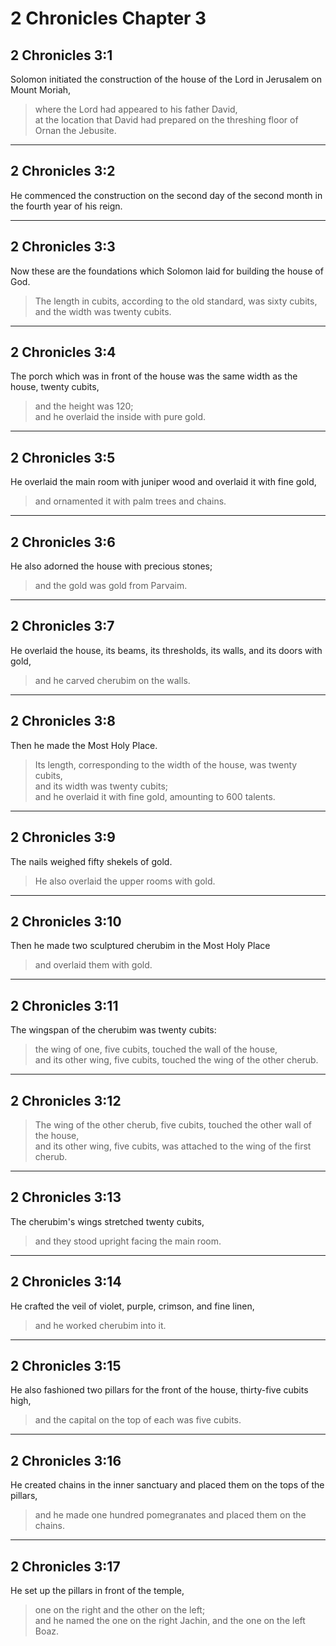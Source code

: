 # 2 Chronicles Chapter 3

## 2 Chronicles 3:1

Solomon initiated the construction of the house of the Lord in Jerusalem on Mount Moriah,

> where the Lord had appeared to his father David,  
> at the location that David had prepared on the threshing floor of Ornan the Jebusite.

---

## 2 Chronicles 3:2

He commenced the construction on the second day of the second month in the fourth year of his reign.

---

## 2 Chronicles 3:3

Now these are the foundations which Solomon laid for building the house of God.

> The length in cubits, according to the old standard, was sixty cubits,  
> and the width was twenty cubits.

---

## 2 Chronicles 3:4

The porch which was in front of the house was the same width as the house, twenty cubits,

> and the height was 120;  
> and he overlaid the inside with pure gold.

---

## 2 Chronicles 3:5

He overlaid the main room with juniper wood and overlaid it with fine gold,

> and ornamented it with palm trees and chains.

---

## 2 Chronicles 3:6

He also adorned the house with precious stones;

> and the gold was gold from Parvaim.

---

## 2 Chronicles 3:7

He overlaid the house, its beams, its thresholds, its walls, and its doors with gold,

> and he carved cherubim on the walls.

---

## 2 Chronicles 3:8

Then he made the Most Holy Place.

> Its length, corresponding to the width of the house, was twenty cubits,  
> and its width was twenty cubits;  
> and he overlaid it with fine gold, amounting to 600 talents.

---

## 2 Chronicles 3:9

The nails weighed fifty shekels of gold.

> He also overlaid the upper rooms with gold.

---

## 2 Chronicles 3:10

Then he made two sculptured cherubim in the Most Holy Place

> and overlaid them with gold.

---

## 2 Chronicles 3:11

The wingspan of the cherubim was twenty cubits:

> the wing of one, five cubits, touched the wall of the house,  
> and its other wing, five cubits, touched the wing of the other cherub.

---

## 2 Chronicles 3:12

> The wing of the other cherub, five cubits, touched the other wall of the house,  
> and its other wing, five cubits, was attached to the wing of the first cherub.

---

## 2 Chronicles 3:13

The cherubim's wings stretched twenty cubits,

> and they stood upright facing the main room.

---

## 2 Chronicles 3:14

He crafted the veil of violet, purple, crimson, and fine linen,

> and he worked cherubim into it.

---

## 2 Chronicles 3:15

He also fashioned two pillars for the front of the house, thirty-five cubits high,

> and the capital on the top of each was five cubits.

---

## 2 Chronicles 3:16

He created chains in the inner sanctuary and placed them on the tops of the pillars,

> and he made one hundred pomegranates and placed them on the chains.

---

## 2 Chronicles 3:17

He set up the pillars in front of the temple,

> one on the right and the other on the left;  
> and he named the one on the right Jachin, and the one on the left Boaz.

